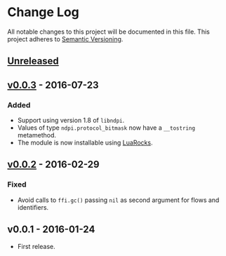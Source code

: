 # Change Log
All notable changes to this project will be documented in this file.
This project adheres to [Semantic Versioning](http://semver.org/).

## [Unreleased]

## [v0.0.3] - 2016-07-23
### Added
* Support using version 1.8 of `libndpi`.
* Values of type `ndpi.protocol_bitmask` now have a `__tostring` metamethod.
* The module is now installable using [LuaRocks](https://luarocks.org).

## [v0.0.2] - 2016-02-29
### Fixed
* Avoid calls to `ffi.gc()` passing `nil` as second argument for flows and
  identifiers.

## v0.0.1 - 2016-01-24
* First release.

[Unreleased]: https://github.com/aperezdc/ljndpi/compare/v0.0.3...HEAD
[v0.0.3]: https://github.com/aperezdc/ljndpi/compare/v0.0.2...v0.0.3
[v0.0.2]: https://github.com/aperezdc/ljndpi/compare/v0.0.1...v0.0.2
